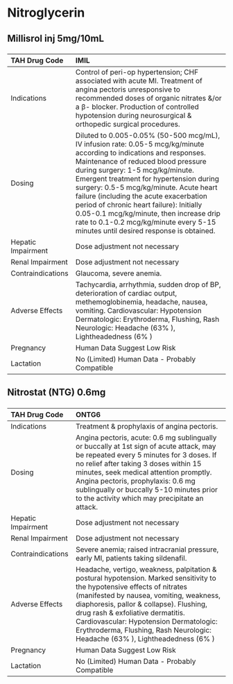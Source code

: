 # Nitroglycerin

## Millisrol inj 5mg/10mL

##### 

| TAH Drug Code      | IMIL                                                                                                                                                                                                                                                                                                                                                                                                                                                                                                       |
|:-------------------|:-----------------------------------------------------------------------------------------------------------------------------------------------------------------------------------------------------------------------------------------------------------------------------------------------------------------------------------------------------------------------------------------------------------------------------------------------------------------------------------------------------------|
| Indications        | Control of peri-op hypertension; CHF associated with acute MI. Treatment of angina pectoris unresponsive to recommended doses of organic nitrates &/or a β- blocker. Production of controlled hypotension during neurosurgical & orthopedic surgical procedures.                                                                                                                                                                                                                                           |
| Dosing             | Diluted to 0.005-0.05% (50-500 mcg/mL), IV infusion rate: 0.05-5 mcg/kg/minute according to indications and responses. Maintenance of reduced blood pressure during surgery: 1-5 mcg/kg/minute. Emergent treatment for hypertension during surgery: 0.5-5 mcg/kg/minute. Acute heart failure (including the acute exacerbation period of chronic heart failure): Initially 0.05-0.1 mcg/kg/minute, then increase drip rate to 0.1-0.2 mcg/kg/minute every 5-15 minutes until desired response is obtained. |
| Hepatic Impairment | Dose adjustment not necessary                                                                                                                                                                                                                                                                                                                                                                                                                                                                              |
| Renal Impairment   | Dose adjustment not necessary                                                                                                                                                                                                                                                                                                                                                                                                                                                                              |
| Contraindications  | Glaucoma, severe anemia.                                                                                                                                                                                                                                                                                                                                                                                                                                                                                   |
| Adverse Effects    | Tachycardia, arrhythmia, sudden drop of BP, deterioration of cardiac output, methemoglobinemia, headache, nausea, vomiting. Cardiovascular: Hypotension Dermatologic: Erythroderma, Flushing, Rash Neurologic: Headache (63% ), Lightheadedness (6% )                                                                                                                                                                                                                                                      |
| Pregnancy          | Human Data Suggest Low Risk                                                                                                                                                                                                                                                                                                                                                                                                                                                                                |
| Lactation          | No (Limited) Human Data - Probably Compatible                                                                                                                                                                                                                                                                                                                                                                                                                                                              |

## Nitrostat (NTG) 0.6mg

##### 

| TAH Drug Code      | ONTG6                                                                                                                                                                                                                                                                                                                                                                          |
|:-------------------|:-------------------------------------------------------------------------------------------------------------------------------------------------------------------------------------------------------------------------------------------------------------------------------------------------------------------------------------------------------------------------------|
| Indications        | Treatment & prophylaxis of angina pectoris.                                                                                                                                                                                                                                                                                                                                    |
| Dosing             | Angina pectoris, acute: 0.6 mg sublingually or buccally at 1st sign of acute attack, may be repeated every 5 minutes for 3 doses. If no relief after taking 3 doses within 15 minutes, seek medical attention promptly. Angina pectoris, prophylaxis: 0.6 mg sublingually or buccally 5-10 minutes prior to the activity which may precipitate an attack.                      |
| Hepatic Impairment | Dose adjustment not necessary                                                                                                                                                                                                                                                                                                                                                  |
| Renal Impairment   | Dose adjustment not necessary                                                                                                                                                                                                                                                                                                                                                  |
| Contraindications  | Severe anemia; raised intracranial pressure, early MI, patients taking sildenafil.                                                                                                                                                                                                                                                                                             |
| Adverse Effects    | Headache, vertigo, weakness, palpitation & postural hypotension. Marked sensitivity to the hypotensive effects of nitrates (manifested by nausea, vomiting, weakness, diaphoresis, pallor & collapse). Flushing, drug rash & exfoliative dermatitis. Cardiovascular: Hypotension Dermatologic: Erythroderma, Flushing, Rash Neurologic: Headache (63% ), Lightheadedness (6% ) |
| Pregnancy          | Human Data Suggest Low Risk                                                                                                                                                                                                                                                                                                                                                    |
| Lactation          | No (Limited) Human Data - Probably Compatible                                                                                                                                                                                                                                                                                                                                  |

